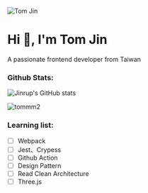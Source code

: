 ![Tom Jin](https://github.com/user-attachments/assets/48238eb0-6e93-43d7-82c0-0f0f85880f07)

<h1>Hi 👋, I'm Tom Jin</h1>
A passionate frontend developer from Taiwan

### Github Stats:

![Jinrup's GitHub stats](https://github-readme-stats.vercel.app/api?username=tommm2&show_icons=true&theme=tokyonight)
<p align="left"> <img src="https://komarev.com/ghpvc/?username=tommm2&label=Profile%20views&color=0e75b6&style=flat" alt="tommm2" /> </p>

### Learning list:

- [ ] Webpack
- [ ] Jest、Crypess
- [ ] Github Action
- [ ] Design Pattern
- [ ] Read Clean Architecture
- [ ] Three.js
